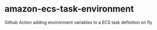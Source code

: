 # amazon-ecs-task-environment
Github Action adding environment variables to a ECS task definition on fly
